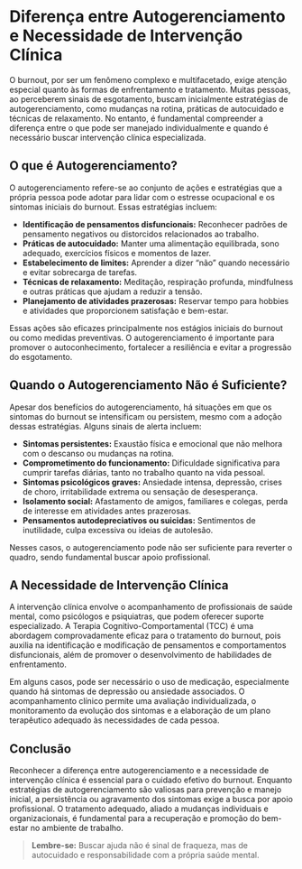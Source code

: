 
# Diferença entre Autogerenciamento e Necessidade de Intervenção Clínica

O burnout, por ser um fenômeno complexo e multifacetado, exige atenção especial quanto às formas de enfrentamento e tratamento. Muitas pessoas, ao perceberem sinais de esgotamento, buscam inicialmente estratégias de autogerenciamento, como mudanças na rotina, práticas de autocuidado e técnicas de relaxamento. No entanto, é fundamental compreender a diferença entre o que pode ser manejado individualmente e quando é necessário buscar intervenção clínica especializada.

## O que é Autogerenciamento?

O autogerenciamento refere-se ao conjunto de ações e estratégias que a própria pessoa pode adotar para lidar com o estresse ocupacional e os sintomas iniciais do burnout. Essas estratégias incluem:

- **Identificação de pensamentos disfuncionais:** Reconhecer padrões de pensamento negativos ou distorcidos relacionados ao trabalho.
- **Práticas de autocuidado:** Manter uma alimentação equilibrada, sono adequado, exercícios físicos e momentos de lazer.
- **Estabelecimento de limites:** Aprender a dizer “não” quando necessário e evitar sobrecarga de tarefas.
- **Técnicas de relaxamento:** Meditação, respiração profunda, mindfulness e outras práticas que ajudam a reduzir a tensão.
- **Planejamento de atividades prazerosas:** Reservar tempo para hobbies e atividades que proporcionem satisfação e bem-estar.

Essas ações são eficazes principalmente nos estágios iniciais do burnout ou como medidas preventivas. O autogerenciamento é importante para promover o autoconhecimento, fortalecer a resiliência e evitar a progressão do esgotamento.

## Quando o Autogerenciamento Não é Suficiente?

Apesar dos benefícios do autogerenciamento, há situações em que os sintomas do burnout se intensificam ou persistem, mesmo com a adoção dessas estratégias. Alguns sinais de alerta incluem:

- **Sintomas persistentes:** Exaustão física e emocional que não melhora com o descanso ou mudanças na rotina.
- **Comprometimento do funcionamento:** Dificuldade significativa para cumprir tarefas diárias, tanto no trabalho quanto na vida pessoal.
- **Sintomas psicológicos graves:** Ansiedade intensa, depressão, crises de choro, irritabilidade extrema ou sensação de desesperança.
- **Isolamento social:** Afastamento de amigos, familiares e colegas, perda de interesse em atividades antes prazerosas.
- **Pensamentos autodepreciativos ou suicidas:** Sentimentos de inutilidade, culpa excessiva ou ideias de autolesão.

Nesses casos, o autogerenciamento pode não ser suficiente para reverter o quadro, sendo fundamental buscar apoio profissional.

## A Necessidade de Intervenção Clínica

A intervenção clínica envolve o acompanhamento de profissionais de saúde mental, como psicólogos e psiquiatras, que podem oferecer suporte especializado. A Terapia Cognitivo-Comportamental (TCC) é uma abordagem comprovadamente eficaz para o tratamento do burnout, pois auxilia na identificação e modificação de pensamentos e comportamentos disfuncionais, além de promover o desenvolvimento de habilidades de enfrentamento.

Em alguns casos, pode ser necessário o uso de medicação, especialmente quando há sintomas de depressão ou ansiedade associados. O acompanhamento clínico permite uma avaliação individualizada, o monitoramento da evolução dos sintomas e a elaboração de um plano terapêutico adequado às necessidades de cada pessoa.

## Conclusão

Reconhecer a diferença entre autogerenciamento e a necessidade de intervenção clínica é essencial para o cuidado efetivo do burnout. Enquanto estratégias de autogerenciamento são valiosas para prevenção e manejo inicial, a persistência ou agravamento dos sintomas exige a busca por apoio profissional. O tratamento adequado, aliado a mudanças individuais e organizacionais, é fundamental para a recuperação e promoção do bem-estar no ambiente de trabalho.

> **Lembre-se:** Buscar ajuda não é sinal de fraqueza, mas de autocuidado e responsabilidade com a própria saúde mental.
```
